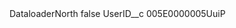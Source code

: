 <?xml version="1.0" encoding="UTF-8"?>
<CustomMetadata xmlns="http://soap.sforce.com/2006/04/metadata" xmlns:xsi="http://www.w3.org/2001/XMLSchema-instance" xmlns:xsd="http://www.w3.org/2001/XMLSchema">
    <label>DataloaderNorth</label>
    <protected>false</protected>
    <values>
        <field>UserID__c</field>
        <value xsi:type="xsd:string">005E0000005UuiP</value>
    </values>
</CustomMetadata>
